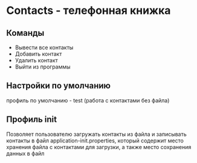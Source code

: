 # Contacts - телефонная книжка
## Команды
* Вывести все контакты
* Добавить контакт
* Удалить контакт
* Выйти из программы
## Настройки по умолчанию
профиль по умолчанию - test (работа с контактами без файла)
## Профиль init
Позволяет пользователю загружать контакты из файла и записывать контакты в файл
application-init.properties, который содержит место хранения файла с контактами для загрузки, а также место сохранения данных в файл
